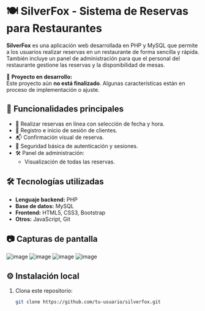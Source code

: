 # 🍽️ SilverFox - Sistema de Reservas para Restaurantes

**SilverFox** es una aplicación web desarrollada en PHP y MySQL que permite a los usuarios realizar reservas en un restaurante de forma sencilla y rápida. También incluye un panel de administración para que el personal del restaurante gestione las reservas y la disponibilidad de mesas.

🚧 **Proyecto en desarrollo:**  
Este proyecto aún **no está finalizado**. Algunas características están en proceso de implementación o ajuste.


## 🚀 Funcionalidades principales

- 📅 Realizar reservas en línea con selección de fecha y hora.
- 👤 Registro e inicio de sesión de clientes.
- 📬 Confirmación visual de reserva.
- 🔐 Seguridad básica de autenticación y sesiones.
- 🛠️ Panel de administración:
  - Visualización de todas las reservas.


## 🛠️ Tecnologías utilizadas

- **Lenguaje backend:** PHP
- **Base de datos:** MySQL
- **Frontend:** HTML5, CSS3, Bootstrap
- **Otros:** JavaScript, Git

## 📷 Capturas de pantalla

![image](https://github.com/user-attachments/assets/51d2e7c0-8f55-4a97-b6bc-5053364a18e4)
![image](https://github.com/user-attachments/assets/1a3f9b4c-4189-453a-835b-f07c7ed4ed30)
![image](https://github.com/user-attachments/assets/60dd3a34-079a-4695-bf3e-b1c510888795)
![image](https://github.com/user-attachments/assets/a1e90349-7b60-4f20-8a44-d87d9826da2c)


## ⚙️ Instalación local

1. Clona este repositorio:

   ```bash
   git clone https://github.com/tu-usuario/silverfox.git
